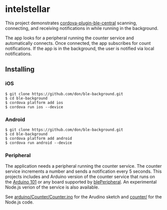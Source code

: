 # intelstellar

This project demonstrates [cordova-plugin-ble-central](https://github.com/don/cordova-plugin-ble-central) scanning, connecting, and receiving notifications in while running in the background.

The app looks for a peripheral running the counter service and automatically connects. Once connected, the app subscribes for count notifications. If the app is in the background, the user is notified via local notifications.

## Installing

### iOS

    $ git clone https://github.com/don/ble-background.git
    $ cd ble-background
    $ cordova platform add ios
    $ cordova run ios --device

### Android

    $ git clone https://github.com/don/ble-background.git
    $ cd ble-background
    $ cordova platform add android
    $ cordova run android --device

### Peripheral

The application needs a peripheral running the counter service. The counter service increments a number and sends a notification every 5 seconds. This projects includes and Arduino version of the counter service that runs on the [Arduino 101](http://store-usa.arduino.cc/products/abx00005) or any board supported by [blePeripheral](https://github.com/sandeepmistry/arduino-BLEPeripheral). An experimental Node.js verion of the service is also available.

See [arduino/Counter/Counter.ino](arduino/Counter/Counter.ino) for the Arudino sketch and [counter/](counter/) for the Node.js code.
